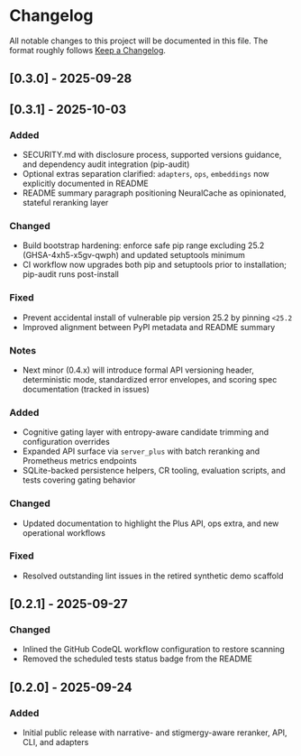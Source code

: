 # Changelog

All notable changes to this project will be documented in this file. The format roughly follows [Keep a Changelog](https://keepachangelog.com/en/1.1.0/).

## [0.3.0] - 2025-09-28
## [0.3.1] - 2025-10-03
### Added
- SECURITY.md with disclosure process, supported versions guidance, and dependency audit integration (pip-audit)
- Optional extras separation clarified: `adapters`, `ops`, `embeddings` now explicitly documented in README
- README summary paragraph positioning NeuralCache as opinionated, stateful reranking layer

### Changed
- Build bootstrap hardening: enforce safe pip range excluding 25.2 (GHSA-4xh5-x5gv-qwph) and updated setuptools minimum
- CI workflow now upgrades both pip and setuptools prior to installation; pip-audit runs post-install

### Fixed
- Prevent accidental install of vulnerable pip version 25.2 by pinning `<25.2`
- Improved alignment between PyPI metadata and README summary

### Notes
- Next minor (0.4.x) will introduce formal API versioning header, deterministic mode, standardized error envelopes, and scoring spec documentation (tracked in issues)

### Added
- Cognitive gating layer with entropy-aware candidate trimming and configuration overrides
- Expanded API surface via `server_plus` with batch reranking and Prometheus metrics endpoints
- SQLite-backed persistence helpers, CR tooling, evaluation scripts, and tests covering gating behavior

### Changed
- Updated documentation to highlight the Plus API, ops extra, and new operational workflows

### Fixed
- Resolved outstanding lint issues in the retired synthetic demo scaffold

## [0.2.1] - 2025-09-27
### Changed
- Inlined the GitHub CodeQL workflow configuration to restore scanning
- Removed the scheduled tests status badge from the README

## [0.2.0] - 2025-09-24
### Added
- Initial public release with narrative- and stigmergy-aware reranker, API, CLI, and adapters

